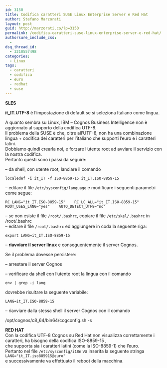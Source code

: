 ```yaml
---
id: 3150
title: Codifica caratteri SUSE Linux Enterprise Server e Red Hat
author: Stefano Marzorati
layout: post
guid: http://marzorati.co/?p=3150
permalink: /codifica-caratteri-suse-linux-enterprise-server-e-red-hat/
authorsure_include_css:
  - 
dsq_thread_id:
  - 3210557498
categories:
  - Linux
tags:
  - caratteri
  - codifica
  - euro
  - redhat
  - suse
---
```

**SLES**

**it_IT.UTF-8** è l&#8217;impostazione di default se si seleziona Italiano come lingua.

A quanto sembra su Linux, IBM &#8211; Cognos Business Intelligence non è aggiornato al supporto della codifica UTF-8.  
Il problema della SUSE è che, oltre all&#8217;UTF-8, non ha una combinazione lingua + codifica dei caratteri per l&#8217;italiano che supporti l&#8217;euro e i caratteri latini.  
Dobbiamo quindi crearla noi, e forzare l&#8217;utente root ad avviare il servizio con la nostra codifica.  
Pertanto questi sono i passi da seguire:

&#8211; da shell, con utente root, lanciare il comando 

`localedef -i it_IT -f ISO-8859-15 it_IT.ISO-8859-15`

&#8211; editare il file `/etc/sysconfig/language` e modificare i seguenti parametri come segue:

`RC_LANG="it_IT.ISO-8859-15"   
RC_LC_ALL="it_IT.ISO-8859-15"   
ROOT_USES_LANG="yes"   
AUTO_DETECT_UTF8="no"`

&#8211; se non esiste il file `/root/.bashrc`, copiare il file `/etc/skel/.bashrc` in /root/.bashrc  
&#8211; editare il file `/root/.bashrc` ed aggiungere in coda la seguente riga:

`export LANG=it_IT.ISO-8859-15`

&#8211; **riavviare il server linux** e conseguentemente il server Cognos.

Se il problema dovesse persistere:

&#8211; arrestare il server Cognos

&#8211; verificare da shell con l&#8217;utente root la lingua con il comando

`env | grep -i lang`

dovrebbe risultare la seguente variabile:

`LANG=it_IT.ISO-8859-15`

&#8211; riavviare dalla stessa shell il server Cognos con il comando

/opt/cognos/c8_64/bin64/cogconfig.sh -s

**RED HAT**  
Con la codifica UTF-8 Cognos su Red Hat non visualizza correttamente i caratteri, ha bisogno della codifica ISO-8859-15 ,  
che supporta sia i caratteri latini (come la ISO-8859-1) che l&#8217;euro.  
Pertanto nel file `/etc/sysconfig/i18n` va inserita la seguente stringa  
`LANG="it_IT.iso885915@euro"`  
e successivamente va effettuato il reboot della macchina.